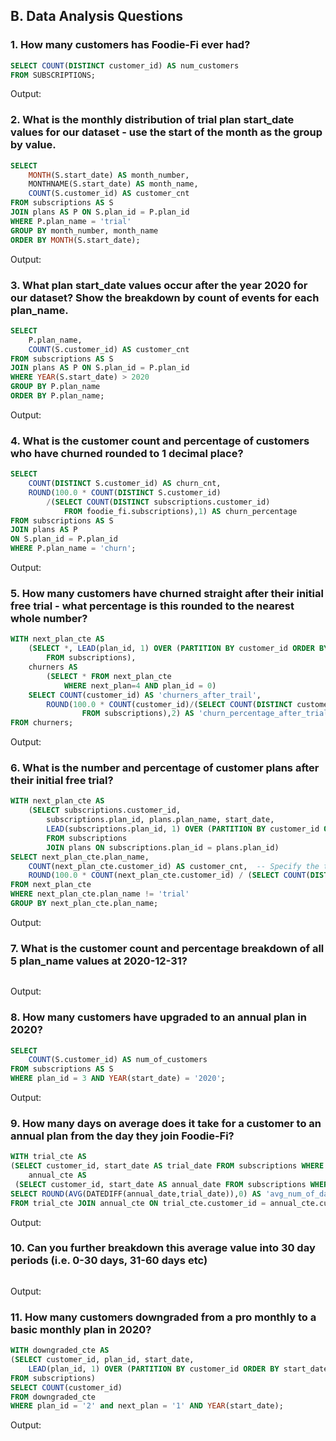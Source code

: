 ## B. Data Analysis Questions

### 1. How many customers has Foodie-Fi ever had?

```sql
SELECT COUNT(DISTINCT customer_id) AS num_customers
FROM SUBSCRIPTIONS;
```

Output:

### 2. What is the monthly distribution of trial plan start_date values for our dataset - use the start of the month as the group by value.

```sql
SELECT
	MONTH(S.start_date) AS month_number,
	MONTHNAME(S.start_date) AS month_name,
    COUNT(S.customer_id) AS customer_cnt
FROM subscriptions AS S
JOIN plans AS P ON S.plan_id = P.plan_id
WHERE P.plan_name = 'trial'
GROUP BY month_number, month_name
ORDER BY MONTH(S.start_date);
```

Output:

### 3. What plan start_date values occur after the year 2020 for our dataset? Show the breakdown by count of events for each plan_name.

```sql
SELECT
	P.plan_name,
    COUNT(S.customer_id) AS customer_cnt
FROM subscriptions AS S
JOIN plans AS P ON S.plan_id = P.plan_id
WHERE YEAR(S.start_date) > 2020
GROUP BY P.plan_name
ORDER BY P.plan_name;
```

Output:

### 4. What is the customer count and percentage of customers who have churned rounded to 1 decimal place?

```sql
SELECT
	COUNT(DISTINCT S.customer_id) AS churn_cnt,
    ROUND(100.0 * COUNT(DISTINCT S.customer_id)
		/(SELECT COUNT(DISTINCT subscriptions.customer_id)
			FROM foodie_fi.subscriptions),1) AS churn_percentage
FROM subscriptions AS S
JOIN plans AS P
ON S.plan_id = P.plan_id
WHERE P.plan_name = 'churn';
```

Output:

### 5. How many customers have churned straight after their initial free trial - what percentage is this rounded to the nearest whole number?

```sql
WITH next_plan_cte AS
	(SELECT *, LEAD(plan_id, 1) OVER (PARTITION BY customer_id ORDER BY start_date) AS next_plan
		FROM subscriptions),
	churners AS
		(SELECT * FROM next_plan_cte
			WHERE next_plan=4 AND plan_id = 0)
	SELECT COUNT(customer_id) AS 'churners_after_trail',
		ROUND(100.0 * COUNT(customer_id)/(SELECT COUNT(DISTINCT customer_id) AS 'distinct_customers'
				FROM subscriptions),2) AS 'churn_percentage_after_trial'
FROM churners;
```

Output:

### 6. What is the number and percentage of customer plans after their initial free trial?

```sql
WITH next_plan_cte AS
	(SELECT subscriptions.customer_id,
		subscriptions.plan_id, plans.plan_name, start_date,
		LEAD(subscriptions.plan_id, 1) OVER (PARTITION BY customer_id ORDER BY start_date) AS next_plan
		FROM subscriptions
		JOIN plans ON subscriptions.plan_id = plans.plan_id)
SELECT next_plan_cte.plan_name,
	COUNT(next_plan_cte.customer_id) AS customer_cnt,  -- Specify the table for clarity
    ROUND(100.0 * COUNT(next_plan_cte.customer_id) / (SELECT COUNT(DISTINCT customer_id) AS distinct_customers FROM subscriptions), 2) AS "percentage"  -- Use double quotes for aliases
FROM next_plan_cte
WHERE next_plan_cte.plan_name != 'trial'
GROUP BY next_plan_cte.plan_name;
```

Output:

### 7. What is the customer count and percentage breakdown of all 5 plan_name values at 2020-12-31?

```sql

```

Output:

### 8. How many customers have upgraded to an annual plan in 2020?

```sql
SELECT
	COUNT(S.customer_id) AS num_of_customers
FROM subscriptions AS S
WHERE plan_id = 3 AND YEAR(start_date) = '2020';
```

Output:

### 9. How many days on average does it take for a customer to an annual plan from the day they join Foodie-Fi?

```sql
WITH trial_cte AS
(SELECT customer_id, start_date AS trial_date FROM subscriptions WHERE plan_id = 0),
	annual_cte AS
 (SELECT customer_id, start_date AS annual_date FROM subscriptions WHERE plan_id = 3)
SELECT ROUND(AVG(DATEDIFF(annual_date,trial_date)),0) AS 'avg_num_of_days'
FROM trial_cte JOIN annual_cte ON trial_cte.customer_id = annual_cte.customer_id;
```

Output:

### 10. Can you further breakdown this average value into 30 day periods (i.e. 0-30 days, 31-60 days etc)

```sql

```

Output:

### 11. How many customers downgraded from a pro monthly to a basic monthly plan in 2020?

```sql
WITH downgraded_cte AS
(SELECT customer_id, plan_id, start_date,
	LEAD(plan_id, 1) OVER (PARTITION BY customer_id ORDER BY start_date) AS next_plan
FROM subscriptions)
SELECT COUNT(customer_id)
FROM downgraded_cte
WHERE plan_id = '2' and next_plan = '1' AND YEAR(start_date);
```

Output:
